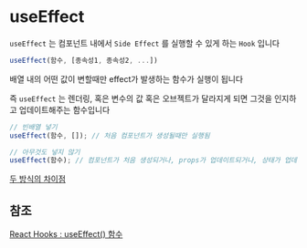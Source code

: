 # useEffect

`useEffect` 는 컴포넌트 내에서 `Side Effect` 를 실행할 수 있게 하는 `Hook` 입니다

```jsx
useEffect(함수, [종속성1, 종속성2, ...])
```

배열 내의 어떤 값이 변할때만 effect가 발생하는 함수가 실행이 됩니다

즉 `useEffect` 는 렌더링, 혹은 변수의 값 혹은 오브젝트가 달라지게 되면 그것을 인지하고 업데이트해주는 함수입니다

```jsx
// 빈배열 넣기
useEffect(함수, []); // 처음 컴포넌트가 생성될때만 실행됨

// 아무것도 넣지 않기
useEffect(함수); // 컴포넌트가 처음 생성되거나, props가 업데이트되거나, 상태가 업데이트될 때 함수가 실행됨
```

[두 방식의 차이점](https://www.notion.so/9722eb8b04dd44e8a0feea6a68b10581)

## 참조

[React Hooks : useEffect() 함수](https://xiubindev.tistory.com/100?category=826117)